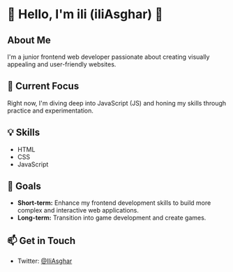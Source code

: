 # 👋 Hello, I'm ili (iliAsghar) 🌟

## About Me
I'm a junior frontend web developer passionate about creating visually appealing and user-friendly websites.

## 🔭 Current Focus
Right now, I'm diving deep into JavaScript (JS) and honing my skills through practice and experimentation.

## 💡 Skills
- HTML
- CSS
- JavaScript

## 🎯 Goals
- **Short-term:** Enhance my frontend development skills to build more complex and interactive web applications.
- **Long-term:** Transition into game development and create games.

## 📫 Get in Touch
- Twitter: [@IliAsghar](https://x.com/IliAsghar)

<!---
iliAsghar/iliAsghar is a ✨ special ✨ repository because its `README.md` (this file) appears on your GitHub profile.
You can click the Preview link to take a look at your changes.
--->
